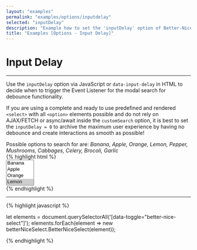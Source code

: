```yaml
---
layout: "examples"
permalink: "examples/options/inputdelay"
selected: "inputDelay"
description: "Example how to set the 'inputDelay' option of Better-Nice-Select - Gives an overview how to implement the option and how it looks like"
title: "Examples [Options - Input Delay]"
---
```


# **Input Delay**

---

Use the `inputDelay` option via JavaScript or `data-input-delay` in HTML to decide when to trigger the Event Listener for the modal search for debounce functionality. 

If you are using a complete and ready to use predefined and rendered `<select>` with all `<option>` elements possible and do not rely on AJAX/FETCH or async/await inside the `customSearch` option, it is best to set the `inputDelay = 0` to archive the maximum user experience by having no debounce and create interactions as smooth as possible!

<div class="alert alert-light d-flex justify-content-start align-items-center font-size-13" role="alert">
        <i class="fa-solid fa-circle-info pe-2"></i>Possible options to search for are: <i class="ms-2">Banana, Apple, Orange, Lemon, Pepper, Mushrooms, Cabbages, Celery, Brocoli, Garlic</i>
</div>

<div class="container my-4 border rounded p-0">
    <div class="p-5 border-bottom">
        <select multiple="multiple" data-toggle="better-nice-select" data-input-delay="0" hidden="hidden">
            <option value="Banana">Banana</option>
            <option value="Apple">Apple</option>
            <option value="Orange">Orange</option>
            <option value="Lemon" selected="selected">Lemon</option>
            <option value="Pepper">Pepper</option>
            <option value="Mushrooms">Mushrooms</option>
            <option value="Cabbages">Cabbages</option>
            <option value="Celery">Celery</option>
            <option value="Garlic">Garlic</option>
            <option value="Brocoli">Brocoli</option>
        </select>
    </div>
    <div class="bg-highlight rounded">
{% highlight html %}
<div class="container">
    <select multiple="multiple" data-toggle="better-nice-select" data-input-delay="0">
        <option value="Banana">Banana</option>
        <option value="Apple">Apple</option>
        <option value="Orange">Orange</option>
        <option value="Lemon" selected="selected">Lemon</option>
        <option value="Pepper">Pepper</option>
        <option value="Mushrooms">Mushrooms</option>
        <option value="Cabbages">Cabbages</option>
        <option value="Celery">Celery</option>
        <option value="Garlic">Garlic</option>
        <option value="Brocoli">Brocoli</option>
    </select>
</div>
{% endhighlight %}
<hr>
{% highlight javascript %}

let elements = document.querySelectorAll('[data-toggle="better-nice-select"]');
elements.forEach(element => new betterNiceSelect.BetterNiceSelect(element));

{% endhighlight %}
    </div>
</div>
